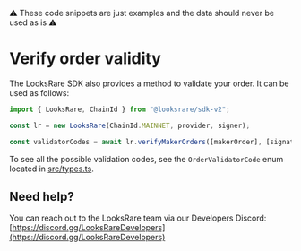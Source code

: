 :warning: These code snippets are just examples and the data should never be used as is :warning:

# Verify order validity

The LooksRare SDK also provides a method to validate your order. It can be used as follows:

```ts
import { LooksRare, ChainId } from "@looksrare/sdk-v2";

const lr = new LooksRare(ChainId.MAINNET, provider, signer);

const validatorCodes = await lr.verifyMakerOrders([makerOrder], [signature]);
```

To see all the possible validation codes, see the `OrderValidatorCode` enum located in [src/types.ts](../src/types.ts#L217).

## Need help?

You can reach out to the LooksRare team via our Developers Discord: [https://discord.gg/LooksRareDevelopers](https://discord.gg/LooksRareDevelopers)
